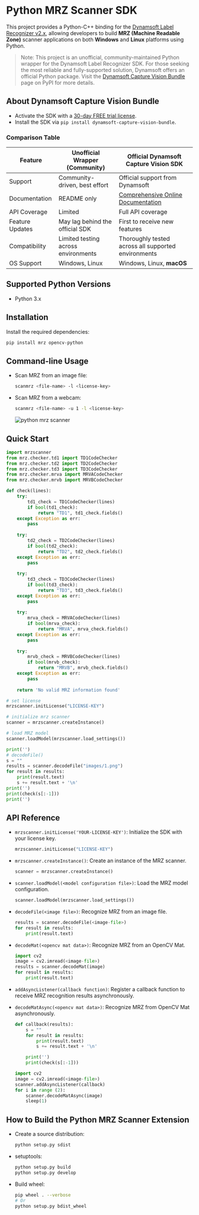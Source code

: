 # Python MRZ Scanner SDK
This project provides a Python-C++ binding for the [Dynamsoft Label Recognizer v2.x](https://www.dynamsoft.com/label-recognition/overview/), allowing developers to build **MRZ (Machine Readable Zone)** scanner applications on both **Windows** and **Linux** platforms using Python.

> Note: This project is an unofficial, community-maintained Python wrapper for the Dynamsoft Label Recognizer SDK. For those seeking the most reliable and fully-supported solution, Dynamsoft offers an official Python package. Visit the [Dynamsoft Capture Vision Bundle](https://pypi.org/project/dynamsoft-capture-vision-bundle/) page on PyPI for more details.

## About Dynamsoft Capture Vision Bundle
- Activate the SDK with a [30-day FREE trial license](https://www.dynamsoft.com/customer/license/trialLicense/?product=dcv&package=cross-platform).
- Install the SDK via `pip install dynamsoft-capture-vision-bundle`.

### Comparison Table
| Feature | Unofficial Wrapper (Community) | Official Dynamsoft Capture Vision SDK |
| --- | --- | --- |
| Support | Community-driven, best effort | Official support from Dynamsoft |
| Documentation | README only | [Comprehensive Online Documentation](https://www.dynamsoft.com/capture-vision/docs/server/programming/python/?lang=python) |
| API Coverage | Limited | Full API coverage |
|Feature Updates| May lag behind the official SDK | First to receive new features |
| Compatibility | Limited testing across environments| Thoroughly tested across all supported environments|
| OS Support | Windows, Linux | Windows, Linux, **macOS** |

## Supported Python Versions
* Python 3.x

## Installation
Install the required dependencies:
```bash 
pip install mrz opencv-python
```

## Command-line Usage
- Scan MRZ from an image file:
    ```bash 
    scanmrz <file-name> -l <license-key>
    ```
- Scan MRZ from a webcam:
    ```bash 
    scanmrz <file-name> -u 1 -l <license-key>
    ```

    ![python mrz scanner](https://www.dynamsoft.com/codepool/img/2022/08/python-mrz-scanner.png)

## Quick Start
```python
import mrzscanner
from mrz.checker.td1 import TD1CodeChecker
from mrz.checker.td2 import TD2CodeChecker
from mrz.checker.td3 import TD3CodeChecker
from mrz.checker.mrva import MRVACodeChecker
from mrz.checker.mrvb import MRVBCodeChecker

def check(lines):
    try:
        td1_check = TD1CodeChecker(lines)
        if bool(td1_check):
            return "TD1", td1_check.fields()
    except Exception as err:
        pass
    
    try:
        td2_check = TD2CodeChecker(lines)
        if bool(td2_check):
            return "TD2", td2_check.fields()
    except Exception as err:
        pass
    
    try:
        td3_check = TD3CodeChecker(lines)
        if bool(td3_check):
            return "TD3", td3_check.fields()
    except Exception as err:
        pass
    
    try:
        mrva_check = MRVACodeChecker(lines)
        if bool(mrva_check):
            return "MRVA", mrva_check.fields()
    except Exception as err:
        pass
    
    try:
        mrvb_check = MRVBCodeChecker(lines)
        if bool(mrvb_check):
            return "MRVB", mrvb_check.fields()
    except Exception as err:
        pass
    
    return 'No valid MRZ information found'

# set license
mrzscanner.initLicense("LICENSE-KEY")

# initialize mrz scanner
scanner = mrzscanner.createInstance()

# load MRZ model
scanner.loadModel(mrzscanner.load_settings())

print('')
# decodeFile()
s = ""
results = scanner.decodeFile("images/1.png")
for result in results:
    print(result.text)
    s += result.text + '\n'
print('')
print(check(s[:-1]))
print('')
```

## API Reference
- `mrzscanner.initLicense('YOUR-LICENSE-KEY')`: Initialize the SDK with your license key.
    
    ```python
    mrzscanner.initLicense("LICENSE-KEY")
    ```

- `mrzscanner.createInstance()`: Create an instance of the MRZ scanner.
    
    ```python
    scanner = mrzscanner.createInstance()
    ```
- `scanner.loadModel(<model configuration file>)`: Load the MRZ model configuration.
    
    ```python
    scanner.loadModel(mrzscanner.load_settings())
    ```
- `decodeFile(<image file>)`: Recognize MRZ from an image file.

    ```python
    results = scanner.decodeFile(<image-file>)
    for result in results:
        print(result.text)
    ```
- `decodeMat(<opencv mat data>)`: Recognize MRZ from an OpenCV Mat.
    ```python
    import cv2
    image = cv2.imread(<image-file>)
    results = scanner.decodeMat(image)
    for result in results:
        print(result.text)
    ```
- `addAsyncListener(callback function)`: Register a callback function to receive MRZ recognition results asynchronously.
- `decodeMatAsync(<opencv mat data>)`: Recognize MRZ from OpenCV Mat asynchronously.
    ```python
    def callback(results):
        s = ""
        for result in results:
            print(result.text)
            s += result.text + '\n'
    
        print('')
        print(check(s[:-1]))
    
    import cv2
    image = cv2.imread(<image-file>)
    scanner.addAsyncListener(callback)
    for i in range (2):
        scanner.decodeMatAsync(image)
        sleep(1)
    ```

## How to Build the Python MRZ Scanner Extension
- Create a source distribution:
    
    ```bash
    python setup.py sdist
    ```

- setuptools:
    
    ```bash
    python setup.py build
    python setup.py develop 
    ```
- Build wheel:
    
    ```bash
    pip wheel . --verbose
    # Or
    python setup.py bdist_wheel
    ```


